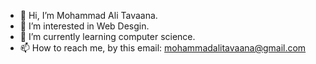 - 👋 Hi, I’m Mohammad Ali Tavaana.
- 👀 I’m interested in Web Desgin.
- 🌱 I’m currently learning computer science.
- 📫 How to reach me, by this email: mohammadalitavaana@gmail.com


